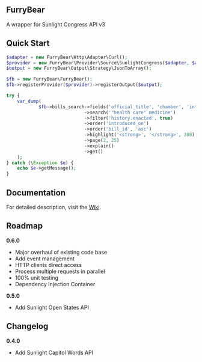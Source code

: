 FurryBear
---------

A wrapper for Sunlight Congress API v3

Quick Start
-----------

```php
$adapter = new FurryBear\Http\Adapter\Curl();
$provider = new FurryBear\Provider\Source\SunlightCongress($adapter, $apiKey);
$output = new FurryBear\Output\Strategy\JsonToArray();

$fb = new FurryBear\FurryBear();
$fb->registerProvider($provider)->registerOutput($output);

try {
    var_dump(
            $fb->bills_search->fields('official_title', 'chamber', 'introduced_on', 'search')
                             ->search('"health care" medicine')
                             ->filter('history.enacted', true)
                             ->order('introduced_on')
                             ->order('bill_id', 'asc')
                             ->highlight('<strong>', '</strong>', 300)
                             ->page(2, 25)
                             ->explain()
                             ->get()
    );
} catch (\Exception $e) {
    echo $e->getMessage();
}
```

Documentation
-------------

For detailed description, visit the [Wiki](https://github.com/lobostome/FurryBear/wiki).

Roadmap
-------
**0.6.0**
- Major overhaul of existing code base
- Add event management
- HTTP clients direct access
- Process multiple requests in parallel
- 100% unit testing
- Dependency Injection Container

**0.5.0**
- Add Sunlight Open States API

Changelog
---------
**0.4.0**
- Add Sunlight Capitol Words API